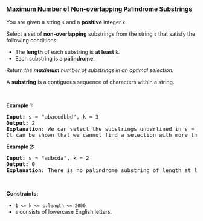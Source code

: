 ### [Maximum Number of Non-overlapping Palindrome Substrings](https://leetcode.com/problems/maximum-number-of-non-overlapping-palindrome-substrings)

<p>You are given a string <code>s</code> and a <strong>positive</strong> integer <code>k</code>.</p>

<p>Select a set of <strong>non-overlapping</strong> substrings from the string <code>s</code> that satisfy the following conditions:</p>

<ul>
	<li>The <strong>length</strong> of each substring is <strong>at least</strong> <code>k</code>.</li>
	<li>Each substring is a <strong>palindrome</strong>.</li>
</ul>

<p>Return <em>the <strong>maximum</strong> number of substrings in an optimal selection</em>.</p>

<p>A <strong>substring</strong> is a contiguous sequence of characters within a string.</p>

<p>&nbsp;</p>
<p><strong class="example">Example 1:</strong></p>

<pre>
<strong>Input:</strong> s = &quot;abaccdbbd&quot;, k = 3
<strong>Output:</strong> 2
<strong>Explanation:</strong> We can select the substrings underlined in s = &quot;<u><strong>aba</strong></u>cc<u><strong>dbbd</strong></u>&quot;. Both &quot;aba&quot; and &quot;dbbd&quot; are palindromes and have a length of at least k = 3.
It can be shown that we cannot find a selection with more than two valid substrings.
</pre>

<p><strong class="example">Example 2:</strong></p>

<pre>
<strong>Input:</strong> s = &quot;adbcda&quot;, k = 2
<strong>Output:</strong> 0
<strong>Explanation:</strong> There is no palindrome substring of length at least 2 in the string.
</pre>

<p>&nbsp;</p>
<p><strong>Constraints:</strong></p>

<ul>
	<li><code>1 &lt;= k &lt;= s.length &lt;= 2000</code></li>
	<li><code>s</code> consists of lowercase English letters.</li>
</ul>
